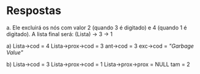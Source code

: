 # Respostas

a.
Ele excluirá os nós com valor 2 (quando 3 é digitado) e 4 (quando 1 é digitado).
A lista final será:
(Lista) -> 3 -> 1

a)
Lista->cod = 4
Lista->prox->cod = 3
ant->cod = 3
exc->cod = _"Garbage Value"_

b)
Lista->cod = 3
Lista->prox->cod = 1
Lista->prox->prox = NULL
tam = 2
